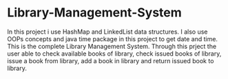 # Library-Management-System
In this project i use HashMap and LinkedList data structures.
I also use OOPs concepts and java time package in this project to get date and time.
This is the complete Library Management System.
Through this prject the user able to check available books of library, check issued books of library, issue a book from library, add a book in library and return issued book to library.
